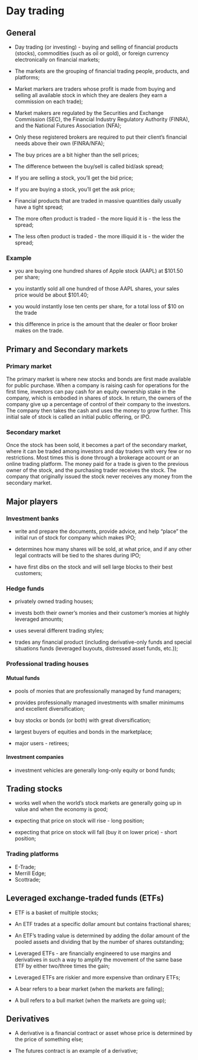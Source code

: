 # Day trading

## General

- Day trading (or investing) - buying and selling of financial products (stocks), commodities (such as oil or gold), or foreign currency electronically on financial markets;

- The markets are the grouping of financial trading people, products, and platforms;

- Market markers are traders whose profit is made from buying and selling all available stock in which they are dealers (hey earn a commission on each trade);

- Market makers are regulated by the Securities and Exchange Commission (SEC), the Financial Industry Regulatory Authority (FINRA), and the National Futures Association (NFA);

- Only these registered brokers are required to put their client’s financial needs above their own (FINRA/NFA);

- The buy prices are a bit higher than the sell prices; 

- The difference between the buy/sell is called bid/ask spread;

- If you are selling a stock, you’ll get the bid price; 

- If you are buying a stock, you’ll get the ask price;

- Financial products that are traded in massive quantities daily usually have a tight spread;

- The more often product is traded - the more liquid it is - the less the spread;

- The less often product is traded - the more illiquid it is - the wider the spread;

### Example

- you are buying one hundred shares of Apple stock (AAPL) at $101.50 per share;

- you instantly sold all one hundred of those AAPL shares, your sales price would be about $101.40;

- you would instantly lose ten cents per share, for a total loss of $10 on the trade

- this difference in price is the amount that the dealer or floor broker makes on the trade.
 
## Primary and Secondary markets

### Primary market

The primary market is where new stocks and bonds are first made available for public purchase. When a company is raising cash for operations for the first time, investors can 
pay cash for an equity ownership stake in the company, which is embodied in shares of stock. In return, the owners of the company give up a percentage of control of their company 
to the investors. The company then takes the cash and uses the money to grow further. This initial sale of stock is called an initial public offering, or IPO.

### Secondary market

Once the stock has been sold, it becomes a part of the secondary market, where it can be traded among investors and day traders with very few or no restrictions. Most times this 
is done through a brokerage account or an online trading platform. The money paid for a trade is given to the previous owner of the stock, and the purchasing trader receives 
the stock. The company that originally issued the stock never receives any money from the secondary market. 

## Major players

### Investment banks

- write and prepare the documents, provide advice, and help “place” the initial run of stock for company which makes IPO;

- determines how many shares will be sold, at what price, and if any other legal contracts will be tied to the shares during IPO;

- have first dibs on the stock and will sell large blocks to their best customers;


### Hedge funds

- privately owned trading houses;

- invests both their owner’s monies and their customer’s monies at highly leveraged amounts;

- uses several different trading styles;

- trades any financial product (including derivative-only funds and special situations funds (leveraged buyouts, distressed asset funds, etc.));

### Professional trading houses

#### Mutual funds

- pools of monies that are professionally managed by fund managers;

- provides professionally managed investments with smaller minimums and excellent diversification;

- buy stocks or bonds (or both) with great diversification;

- largest buyers of equities and bonds in the marketplace;

- major users - retirees;

#### Investment companies

- investment vehicles are generally long-only equity or bond funds;

## Trading stocks

- works well when the world’s stock markets are generally going up in value and when the economy is good;

- expecting that price on stock will rise - long position;

- expecting that price on stock will fall (buy it on lower price) - short position;

### Trading platforms

- E-Trade;
- Merrill Edge; 
- Scottrade;

## Leveraged exchange-traded funds (ETFs)

- ETF is a basket of multiple stocks;

- An ETF trades at a specific dollar amount but contains fractional shares;

- An ETF’s trading value is determined by adding the dollar amount of the pooled assets and dividing that by the number of shares outstanding;

- Leveraged ETFs - are financially engineered to use margins and derivatives in such a way to amplify the movement of the same base ETF by either two/three times  the gain;

- Leveraged ETFs are riskier and more expensive than ordinary ETFs;

- A bear refers to a bear market (when the markets are falling);

- A bull refers to a bull market (when the markets are going up);

## Derivatives

- A derivative is a financial contract or asset whose price is determined by the price of something else;

- The futures contract is an example of a derivative;
